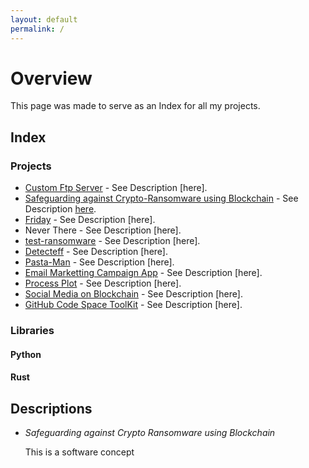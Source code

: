 ```yaml
---
layout: default
permalink: /
---
```


<!-- top badge -->

# Overview

This page was made to serve as an Index for all my projects. 

## Index

### Projects

* [Custom Ftp Server](https://github.com/d33p0st/custom-ftp) - See Description [here].
* [Safeguarding against Crypto-Ransomware using Blockchain](https://github.com/d33p0st/blockchain-daemon) - See Description [here](#crypto-ransomware).
* [Friday](https://github.com/d33pster/Friday) - See Description [here].
* Never There - See Description [here].
* [test-ransomware](https://github.com/d33p0st/test-ransomware) - See Description [here].
* [Detecteff](https://github.com/d33pster/detecteff) - See Description [here].
* [Pasta-Man](https://github.com/d33pster/pasta-man) - See Description [here].
* [Email Marketting Campaign App](https://github.com/d33pster/email-marketting-hackathon) - See Description [here].
* [Process Plot](https://github.com/d33pster/ProcessPlot) - See Description [here].
* [Social Media on Blockchain](https://github.com/d33pster/socialmedia-blockchain) - See Description [here].
* [GitHub Code Space ToolKit](https://github.com/d33pster/github-codespace-toolkit) - See Description [here].

### Libraries

#### Python
#### Rust

## Descriptions

<a name="crypto-ransomware"></a>

* _Safeguarding against Crypto Ransomware using Blockchain_

  This is a software concept